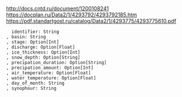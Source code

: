 http://docs.cntd.ru/document/1200108241
https://docplan.ru/Data2/1/4293792/4293792185.htm
https://pdf.standartgost.ru/catalog/Data2/1/4293775/4293775610.pdf

```
  identifier: String
, basin: String
, stage: Option[Int]
, discharge: Option[Float]
, ice_thickness: Option[Int]
, snow_depth: Option[String]
, precipation_duration: Option[String]
, precipation_amount: Option[Int]
, air_temperature: Option[Float]
, water_temperature: Option[Float]
, day_of_month: String
, synophour: String
```